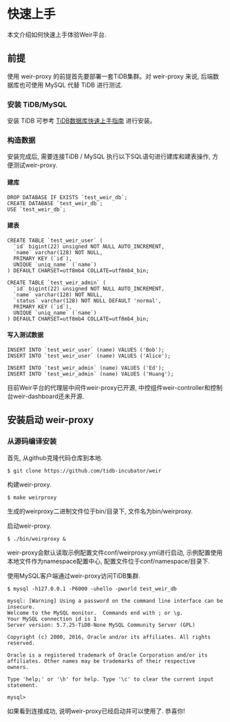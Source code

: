 # 快速上手

本文介绍如何快速上手体验Weir平台.

## 前提

使用 weir-proxy 的前提首先要部署一套TiDB集群。对 weir-proxy 来说, 后端数据库也可使用 MySQL 代替 TiDB 进行测试.

### 安装 TiDB/MySQL

安装 TiDB 可参考 [TiDB数据库快速上手指南](https://docs.pingcap.com/zh/tidb/stable/quick-start-with-tidb) 进行安装。

### 构造数据

安装完成后, 需要连接TiDB / MySQL 执行以下SQL语句进行建库和建表操作, 方便测试weir-proxy.

#### 建库
```
DROP DATABASE IF EXISTS `test_weir_db`;
CREATE DATABASE `test_weir_db`;
USE `test_weir_db`;
```

#### 建表
```
CREATE TABLE `test_weir_user` (
  `id` bigint(22) unsigned NOT NULL AUTO_INCREMENT,
  `name` varchar(128) NOT NULL,
  PRIMARY KEY (`id`),
  UNIQUE `uniq_name` (`name`)
) DEFAULT CHARSET=utf8mb4 COLLATE=utf8mb4_bin;

CREATE TABLE `test_weir_admin` (
  `id` bigint(22) unsigned NOT NULL AUTO_INCREMENT,
  `name` varchar(128) NOT NULL,
  `status` varchar(128) NOT NULL DEFAULT 'normal',
  PRIMARY KEY (`id`),
  UNIQUE `uniq_name` (`name`)
) DEFAULT CHARSET=utf8mb4 COLLATE=utf8mb4_bin;
```

#### 写入测试数据
```
INSERT INTO `test_weir_user` (name) VALUES ('Bob');
INSERT INTO `test_weir_user` (name) VALUES ('Alice');

INSERT INTO `test_weir_admin` (name) VALUES ('Ed');
INSERT INTO `test_weir_admin` (name) VALUES ('Huang');
```

目前Weir平台的代理层中间件weir-proxy已开源, 中控组件weir-controller和控制台weir-dashboard还未开源.

## 安装启动 weir-proxy

### 从源码编译安装

首先, 从github克隆代码仓库到本地.

```
$ git clone https://github.com/tidb-incubator/weir
```

构建weir-proxy.

```
$ make weirproxy
```

生成的weirproxy二进制文件位于bin/目录下, 文件名为bin/weirproxy.

启动weir-proxy.

```
$ ./bin/weirproxy &
```

weir-proxy会默认读取示例配置文件conf/weirproxy.yml进行启动, 示例配置使用本地文件作为namespace配置中心, 配置文件位于conf/namespace/目录下.

使用MySQL客户端通过weir-proxy访问TiDB集群.

```
$ mysql -h127.0.0.1 -P6000 -uhello -pworld test_weir_db

mysql: [Warning] Using a password on the command line interface can be insecure.
Welcome to the MySQL monitor.  Commands end with ; or \g.
Your MySQL connection id is 1
Server version: 5.7.25-TiDB-None MySQL Community Server (GPL)

Copyright (c) 2000, 2016, Oracle and/or its affiliates. All rights reserved.

Oracle is a registered trademark of Oracle Corporation and/or its
affiliates. Other names may be trademarks of their respective
owners.

Type 'help;' or '\h' for help. Type '\c' to clear the current input statement.

mysql>
```

如果看到连接成功, 说明weir-proxy已经启动并可以使用了. 恭喜你!
